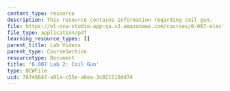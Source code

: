 ```yaml
---
content_type: resource
description: This resource contains information regarding coil gun.
file: https://ol-ocw-studio-app-qa.s3.amazonaws.com/courses/6-007-electromagnetic-energy-from-motors-to-lasers-spring-2011/76746647a81ac55ea6ea3c021518dd74_MIT6_007S11_lab2.pdf
file_type: application/pdf
learning_resource_types: []
parent_title: Lab Videos
parent_type: CourseSection
resourcetype: Document
title: '6.007 Lab 2: Coil Gun'
type: OCWFile
uid: 76746647-a81a-c55e-a6ea-3c021518dd74
---
```

